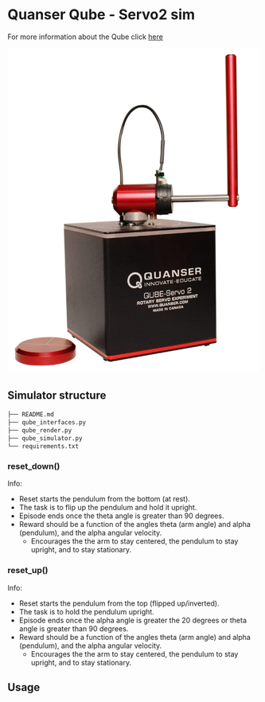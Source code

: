 # Quanser Qube - Servo2 sim
For more information about the Qube click [here](https://www.quanser.com/products/qube-servo-2/)

![](img/QUBE-Servo_2_angled_pendulum.jpg)

## Simulator structure
```
├── README.md
├── qube_interfaces.py
├── qube_render.py
├── qube_simulator.py
└── requirements.txt
```

### reset_down()
Info:

- Reset starts the pendulum from the bottom (at rest).
- The task is to flip up the pendulum and hold it upright.
- Episode ends once the theta angle is greater than 90 degrees.
- Reward should be a function of the angles theta (arm angle) and alpha (pendulum), and the alpha angular velocity.
    - Encourages the the arm to stay centered, the pendulum to stay upright, and to stay stationary.


### reset_up()
Info:

- Reset starts the pendulum from the top (flipped up/inverted).
- The task is to hold the pendulum upright.
- Episode ends once the alpha angle is greater the 20 degrees or theta angle is greater than 90 degrees.
- Reward should be a function of the angles theta (arm angle) and alpha (pendulum), and the alpha angular velocity.
    - Encourages the the arm to stay centered, the pendulum to stay upright, and to stay stationary.

## Usage

```

```
